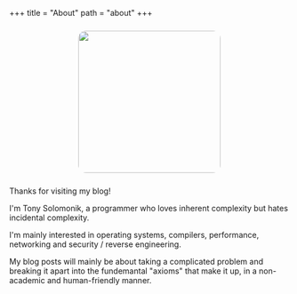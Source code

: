 +++
title = "About"
path = "about"
+++

<img src="/tontinton.jpg" style="margin: 24px 0px; width: 256px; height: 256px; border-radius: 1em; display: block; margin-left: auto; margin-right: auto;">

Thanks for visiting my blog!

I'm Tony Solomonik, a programmer who loves inherent complexity but hates incidental complexity.

I'm mainly interested in operating systems, compilers, performance, networking and security / reverse engineering.

My blog posts will mainly be about taking a complicated problem and breaking it apart into the fundemantal "axioms" that make it up, in a non-academic and human-friendly manner.
